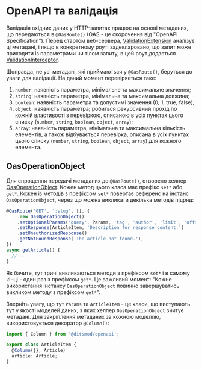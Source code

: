 # OpenAPI та валідація

Валідація вхідних даних у HTTP-запитах працює на основі метаданих, що передаються в `@OasRoute()` (OAS - це скорочення від "OpenAPI Specification"). Перед стартом веб-сервера, [ValidationExtension][1] аналізує ці метадані, і якщо в конкретному роуті задекларовано, що запит може приходити із параметрами чи тілом запиту, в цей роут додається [ValidationInterceptor][2].

Щоправда, не усі метадані, які приймаються у `@OasRoute()`, беруться до уваги для валідації. На даний момент перевіряється таке:

1. `number`: наявність параметра, мінімальне та максимальне значення;
2. `string`: наявність параметра, мінімальна та максимальна довжина;
3. `boolean`: наявність параметра та допустимі значення (0, 1, true, false);
4. `object`: наявність параметра; робиться рекурсивний прохід по кожній властивості з перевіркою, описаною в усіх пунктах цього списку (`number`, `string`, `boolean`, `object`, `array`);
4. `array`: наявність параметра, мінімальна та максимальна кількість елементів, а також відбувається перевірка, описана в усіх пунктах цього списку (`number`, `string`, `boolean`, `object`, `array`) для кожного елемента.

## OasOperationObject

Для спрощення передачі метаданих до `@OasRoute()`, створено хелпер [OasOperationObject][3]. Кожен метод цього класа має префікс `set*` або `get*`. Кожен із методів з префіксом `set*` повертає референс на інстанс `OasOperationObject`, через що можна викликати декілька методів підряд:

```ts
@OasRoute('GET', ':slug', [], {
  ...new OasOperationObject()
    .setOptionalParams('query', Params, 'tag', 'author', 'limit', 'offset')
    .setResponse(ArticleItem, 'Description for response content.')
    .setUnauthorizedResponse()
    .getNotFoundResponse('The article not found.'),
})
async getArticle() {
  // ...
}
```

Як бачите, тут тричі викликаються методи з префіксом `set*` і в самому кінці - один раз з префіксом `get*`. Це важливий момент: "Кожне використання інстансу `OasOperationObject` повинно завершуватись викликом методу з префіксом `get*`".

Зверніть увагу, що тут `Params` та `ArticleItem` - це класи, що виступають тут у якості моделей даних, з яких хелпер `OasOperationObject` зчитує метадані. Для закріплення метаданих за кожною моделлю, використовується декоратор `@Column()`:

```ts
import { Column } from '@ditsmod/openapi';

export class ArticleItem {
  @Column({}, Article)
  article: Article;
}
```




[1]: https://github.com/ditsmod/realworld/blob/main/packages/server/src/app/modules/service/validation/validation.extension.ts
[2]: https://github.com/ditsmod/realworld/blob/main/packages/server/src/app/modules/service/validation/validation.interceptor.ts
[3]: https://github.com/ditsmod/realworld/blob/main/packages/server/src/app/utils/oas-helpers.ts
